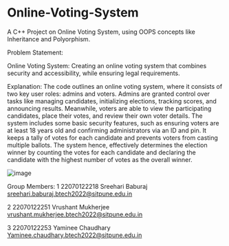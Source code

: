 # Online-Voting-System
A C++ Project on Online Voting System, using OOPS concepts like Inheritance and Polyorphism.

Problem Statement:

Online Voting System:
Creating an online voting system that combines security and accessibility, while
ensuring legal requirements.


Explanation:
The code outlines an online voting system, where it consists of two key user roles:
admins and voters. Admins are granted control over tasks like managing candidates,
initializing elections, tracking scores, and announcing results. Meanwhile, voters are
able to view the participating candidates, place their votes, and review their own
voter details. The system includes some basic security features, such as ensuring
voters are at least 18 years old and confirming administrators via an ID and pin. It
keeps a tally of votes for each candidate and prevents voters from casting multiple
ballots. The system hence, effectively determines the election winner by counting the
votes for each candidate and declaring the candidate with the highest number of
votes as the overall winner.


![image](https://github.com/Vrushant14/Online-Voting-System/assets/120646742/ca2400ec-0b47-4627-9774-71ca1bbfaa2d)


Group Members:
1 22070122218 Sreehari Baburaj
sreehari.baburaj.btech2022@sitpune.edu.in

2 22070122251 Vrushant Mukherjee
vrushant.mukherjee.btech2022@sitpune.edu.in

3 22070122253 Yaminee Chaudhary
Yaminee.chaudhary.btech2022@sitpune.edu.in


